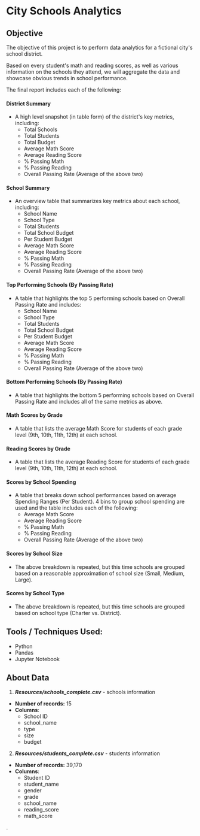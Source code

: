 # City Schools Analytics

## Objective

The objective of this project is to perform data analytics for a fictional city's school district.

Based on every student's math and reading scores, as well as various information on the schools they attend, we will aggregate the data and showcase obvious trends in school performance.

The final report includes each of the following:

#### District Summary

* A high level snapshot (in table form) of the district's key metrics, including:
  * Total Schools
  * Total Students
  * Total Budget
  * Average Math Score
  * Average Reading Score
  * % Passing Math
  * % Passing Reading
  * Overall Passing Rate (Average of the above two)

#### School Summary

- An overview table that summarizes key metrics about each school, including:
  - School Name
  - School Type
  - Total Students
  - Total School Budget
  - Per Student Budget
  - Average Math Score
  - Average Reading Score
  - % Passing Math
  - % Passing Reading
  - Overall Passing Rate (Average of the above two)

#### Top Performing Schools (By Passing Rate)

* A table that highlights the top 5 performing schools based on Overall Passing Rate and includes:
  * School Name
  * School Type
  * Total Students
  * Total School Budget
  * Per Student Budget
  * Average Math Score
  * Average Reading Score
  * % Passing Math
  * % Passing Reading
  * Overall Passing Rate (Average of the above two)

#### Bottom Performing Schools (By Passing Rate)

* A table that highlights the bottom 5 performing schools based on Overall Passing Rate and includes all of the same metrics as above.

#### Math Scores by Grade

* A table that lists the average Math Score for students of each grade level (9th, 10th, 11th, 12th) at each school.

#### Reading Scores by Grade

* A table that lists the average Reading Score for students of each grade level (9th, 10th, 11th, 12th) at each school.

#### Scores by School Spending

* A table that breaks down school performances based on average Spending Ranges (Per Student). 4 bins to group school spending are used and the table includes each of the following:
  * Average Math Score
  * Average Reading Score
  * % Passing Math
  * % Passing Reading
  * Overall Passing Rate (Average of the above two)

#### Scores by School Size

* The above breakdown is repeated, but this time schools are grouped based on a reasonable approximation of school size (Small, Medium, Large).

#### Scores by School Type

* The above breakdown is repeated, but this time schools are grouped based on school type (Charter vs. District).



## Tools / Techniques Used:

- Python
- Pandas
- Jupyter Notebook

 

## About Data

1. ***Resources/schools_complete.csv*** -  schools information

- **Number of records:**	15
- **Columns**:
  - School ID
  - school_name
  - type
  - size
  - budget



2. ***Resources/students_complete.csv*** -  students information

- **Number of records:**	39,170
- **Columns**:
  - Student ID
  - student_name
  - gender
  - grade
  - school_name
  - reading_score
  - math_score



.